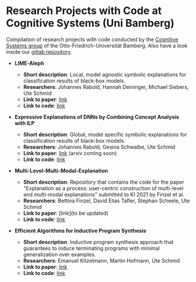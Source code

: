 # Research Projects with Code at Cognitive Systems (Uni Bamberg)
Compilation of research projects with code conducted by the [Cognitive Systems group](https://www.uni-bamberg.de/en/cogsys/) of the Otto-Friedrich-Universität Bamberg. Also have a look inside our [gitlab repository](https://gitlab.rz.uni-bamberg.de/cogsys).

* **LIME-Aleph**
  * __Short description__: Local, model agnostic symbolic explanations for classification results of black-box models.
  * __Researchers__: Johannes Rabold, Hannah Deininger, Michael Siebers, Ute Schmid
  * __Link to paper__: [link](https://arxiv.org/pdf/1910.01837.pdf)
  * __Link to code__: [link](https://github.com/mc-lovin-mlem/LIME-Aleph)

* **Expressive Explanations of DNNs by Combining Concept Analysis with ILP**
  * __Short description__: Global, model specific symbolic explanations for classification results of black-box models.
  * __Researchers__: Johannes Rabold, Gesina Schwalbe, Ute Schmid
  * __Link to paper__: [link](https://doi.org/10.1007/978-3-030-58285-2_11) (arxiv coming soon)
  * __Link to code__: [link](https://github.com/mc-lovin-mlem/concept-embeddings-and-ilp/tree/ki2020)

* **Multi-Level-Multi-Modal-Explanation**
  * __Short description__: Repository that contains the code for the paper "Explanation as a process: user-centric construction of multi-level and multi-modal explanations" submitted to KI 2021 by Finzel et al.
  * __Researchers__: Bettina Finzel, David Elias Tafler, Stephan Scheele, Ute Schmid
  * __Link to paper__: [link](to be updated)
  * __Link to code__: [link](https://gitlab.rz.uni-bamberg.de/cogsys/public/multi-level-multi-modal-explanation)

* **Efficient Algorithms for Inductive Program Synthesis**
  * __Short description__: Inductive program synthesis approach that guarantees to induce terminating programs with minimal generalization over examples.
  * __Researchers__: Emanuel Kitzelmann, Martin Hofmann, Ute Schmid
  * __Link to paper__: [link](https://cogsys.uni-bamberg.de/projects/effalip/publications.html)
  * __Link to code__: [link](https://cogsys.uni-bamberg.de/projects/effalip/download.html)

